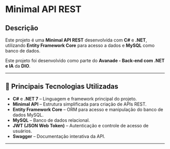 # Minimal API REST

## Descrição
Este projeto é uma **Minimal API REST** desenvolvida com **C#** e **.NET**, utilizando **Entity Framework Core** para acesso a dados e **MySQL** como banco de dados.


Este projeto foi desenvolvido como parte do **Avanade - Back-end com .NET e IA** da **DIO**.

---

## 🚀 Principais Tecnologias Utilizadas

- **C#** e **.NET 7** – Linguagem e framework principal do projeto.
- **Minimal API** – Estrutura simplificada para criação de APIs REST.
- **Entity Framework Core** – ORM para acesso e manipulação do banco de dados MySQL.
- **MySQL** – Banco de dados relacional.
- **JWT (JSON Web Token)** – Autenticação e controle de acesso de usuários.
- **Swagger** – Documentação interativa da API.

---
 